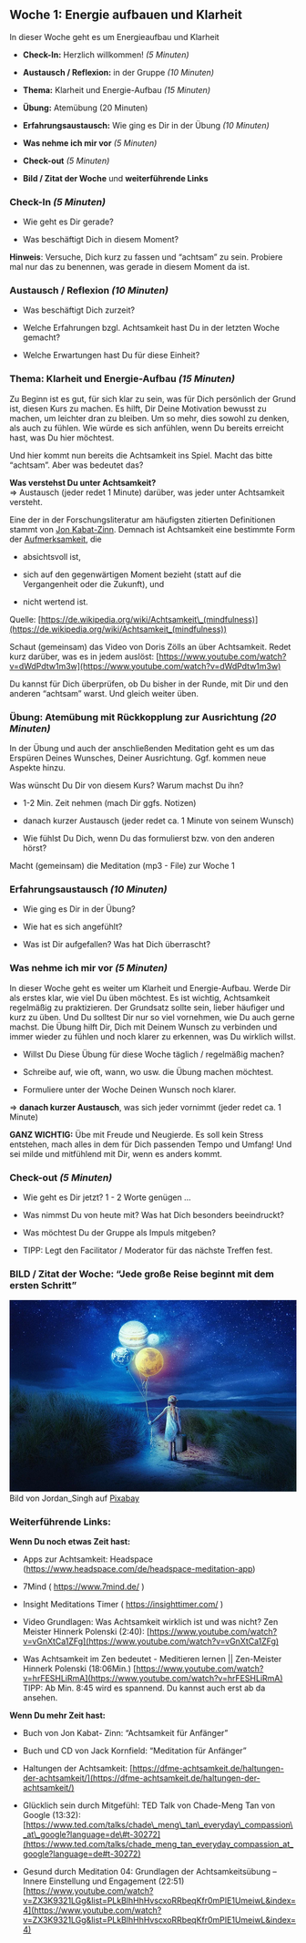 ## Woche 1: Energie aufbauen und Klarheit

In dieser Woche geht es um Energieaufbau und Klarheit

-   **Check-In:** Herzlich willkommen! *(5 Minuten)*

-   **Austausch / Reflexion:** in der Gruppe *(10 Minuten)*

-   **Thema:** Klarheit und Energie-Aufbau *(15 Minuten)*

-   **Übung:** Atemübung (20 Minuten)

-   **Erfahrungsaustausch:** Wie ging es Dir in der Übung *(10 Minuten)*

-   **Was nehme ich mir vor** *(5 Minuten)*

-   **Check-out** *(5 Minuten)*

-   **Bild / Zitat der Woche** und **weiterführende Links**

### Check-In *(5 Minuten)*

-   Wie geht es Dir gerade?

-   Was beschäftigt Dich in diesem Moment?

**Hinweis**: Versuche, Dich kurz zu fassen und “achtsam” zu sein.
Probiere mal nur das zu benennen, was gerade in diesem Moment da ist.

### Austausch / Reflexion *(10 Minuten)*

-   Was beschäftigt Dich zurzeit?

-   Welche Erfahrungen bzgl. Achtsamkeit hast Du in der letzten Woche
    gemacht?

-   Welche Erwartungen hast Du für diese Einheit?

### Thema: Klarheit und Energie-Aufbau *(15 Minuten)*

Zu Beginn ist es gut, für sich klar zu sein, was für Dich persönlich der
Grund ist, diesen Kurs zu machen. Es hilft, Dir Deine Motivation bewusst
zu machen, um leichter dran zu bleiben. Um so mehr, dies sowohl zu
denken, als auch zu fühlen. Wie würde es sich anfühlen, wenn Du bereits
erreicht hast, was Du hier möchtest.

Und hier kommt nun bereits die Achtsamkeit ins Spiel. Macht das bitte
“achtsam”. Aber was bedeutet das?

**Was verstehst Du unter Achtsamkeit?**  
=&gt; Austausch (jeder redet 1 Minute) darüber, was jeder unter
Achtsamkeit versteht.

Eine der in der Forschungsliteratur am häufigsten zitierten Definitionen
stammt von [Jon
Kabat-Zinn](https://de.wikipedia.org/wiki/Jon_Kabat-Zinn). Demnach
ist Achtsamkeit eine bestimmte Form der
[Aufmerksamkeit](https://de.wikipedia.org/wiki/Aufmerksamkeit),
die

-   absichtsvoll ist,

-   sich auf den gegenwärtigen Moment bezieht (statt auf die
    Vergangenheit oder die Zukunft), und

-   nicht wertend ist.

Quelle:
[https://de.wikipedia.org/wiki/Achtsamkeit\_(mindfulness)](https://de.wikipedia.org/wiki/Achtsamkeit_(mindfulness))

Schaut (gemeinsam) das Video von Doris Zölls an über Achtsamkeit. Redet
kurz darüber, was es in jedem auslöst:
[https://www.youtube.com/watch?v=dWdPdtw1m3w](https://www.youtube.com/watch?v=dWdPdtw1m3w)

Du kannst für Dich überprüfen, ob Du bisher in der Runde, mit Dir und
den anderen “achtsam” warst. Und gleich weiter üben.

### Übung: Atemübung mit Rückkopplung zur Ausrichtung *(20 Minuten)*

In der Übung und auch der anschließenden Meditation geht es um das
Erspüren Deines Wunsches, Deiner Ausrichtung. Ggf. kommen neue Aspekte
hinzu.

Was wünscht Du Dir von diesem Kurs? Warum machst Du ihn?

-   1-2 Min. Zeit nehmen (mach Dir ggfs. Notizen)

-   danach kurzer Austausch (jeder redet ca. 1 Minute von seinem Wunsch)

-   Wie fühlst Du Dich, wenn Du das formulierst bzw. von den anderen
    hörst?

Macht (gemeinsam) die Meditation (mp3 - File) zur Woche 1

### Erfahrungsaustausch *(10 Minuten)*

-   Wie ging es Dir in der Übung?

-   Wie hat es sich angefühlt?

-   Was ist Dir aufgefallen? Was hat Dich überrascht?

### Was nehme ich mir vor *(5 Minuten)*

In dieser Woche geht es weiter um Klarheit und Energie-Aufbau. Werde Dir
als erstes klar, wie viel Du üben möchtest. Es ist wichtig, Achtsamkeit
regelmäßig zu praktizieren. Der Grundsatz sollte sein, lieber häufiger
und kurz zu üben. Und Du solltest Dir nur so viel vornehmen, wie Du auch
gerne machst. Die Übung hilft Dir, Dich mit Deinem Wunsch zu verbinden
und immer wieder zu fühlen und noch klarer zu erkennen, was Du wirklich
willst.

-   Willst Du Diese Übung für diese Woche täglich / regelmäßig machen?

-   Schreibe auf, wie oft, wann, wo usw. die Übung machen möchtest.

-   Formuliere unter der Woche Deinen Wunsch noch klarer.

=&gt; **danach kurzer Austausch**, was sich jeder vornimmt (jeder redet
ca. 1 Minute)

**GANZ WICHTIG:** Übe mit Freude und Neugierde. Es soll kein Stress
entstehen, mach alles in dem für Dich passenden Tempo und Umfang! Und
sei milde und mitfühlend mit Dir, wenn es anders kommt.

### Check-out *(5 Minuten)*

-   Wie geht es Dir jetzt? 1 - 2 Worte genügen …

-   Was nimmst Du von heute mit? Was hat Dich besonders beeindruckt?

-   Was möchtest Du der Gruppe als Impuls mitgeben?

-   TIPP: Legt den Facilitator / Moderator für das nächste
    Treffen fest.

### BILD / Zitat der Woche: “Jede große Reise beginnt mit dem ersten Schritt”

![](./images/image7.png)
Bild von Jordan\_Singh auf
[Pixabay](https://pixabay.com/de/?utm_source=link-attribution&utm_medium=referral&utm_campaign=image&utm_content=2847508)

### Weiterführende Links:

**Wenn Du noch etwas Zeit hast:**

-   Apps zur Achtsamkeit: Headspace
    (https://www.headspace.com/de/headspace-meditation-app)

-   7Mind ( https://www.7mind.de/ )

-   Insight Meditations Timer ( https://insighttimer.com/ )

-   Video Grundlagen: Was Achtsamkeit wirklich ist und was nicht? Zen
    Meister Hinnerk Polenski (2:40):
    [https://www.youtube.com/watch?v=vGnXtCa1ZFg](https://www.youtube.com/watch?v=vGnXtCa1ZFg)

-   Was Achtsamkeit im Zen bedeutet - Meditieren lernen \|\| Zen-Meister
    Hinnerk Polenski (18:06Min.)
    [https://www.youtube.com/watch?v=hrFESHLiRmA](https://www.youtube.com/watch?v=hrFESHLiRmA)  
    TIPP: Ab Min. 8:45 wird es spannend. Du kannst auch erst ab da
    ansehen.

**Wenn Du mehr Zeit hast:**

-   Buch von Jon Kabat- Zinn: “Achtsamkeit für Anfänger”

-   Buch und CD von Jack Kornfield: “Meditation für Anfänger”

-   Haltungen der Achtsamkeit:
    [https://dfme-achtsamkeit.de/haltungen-der-achtsamkeit/](https://dfme-achtsamkeit.de/haltungen-der-achtsamkeit/)

-   Glücklich sein durch Mitgefühl: TED Talk von Chade-Meng Tan von
    Google (13:32):
    [https://www.ted.com/talks/chade\_meng\_tan\_everyday\_compassion\_at\_google?language=de\#t-30272](https://www.ted.com/talks/chade_meng_tan_everyday_compassion_at_google?language=de#t-30272)

-   Gesund durch Meditation 04: Grundlagen der Achtsamkeitsübung –
    Innere Einstellung und Engagement (22:51)
    [https://www.youtube.com/watch?v=ZX3K9321LGg&list=PLkBlhHhHvscxoRRbeqKfr0mPIE1UmeiwL&index=4](https://www.youtube.com/watch?v=ZX3K9321LGg&list=PLkBlhHhHvscxoRRbeqKfr0mPIE1UmeiwL&index=4)
